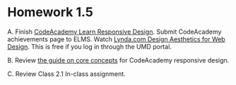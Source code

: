 # Homework 1.5
A. Finish [CodeAcademy Learn Responsive Design](https://www.codecademy.com/learn/learn-responsive-design). Submit CodeAcademy achievements page to ELMS. Watch [Lynda.com Design Aesthetics for Web Design](https://www.lynda.com/Design-Techniques-tutorials/Design-Aesthetics-Web/506078-2.html). This is free if you log in through the UMD portal.

B. Review [the guide on core concepts](../../guides/week-1/guide-homework-1.5.md) for CodeAcademy responsive design.

C. Review Class 2.1 In-class assignment.
